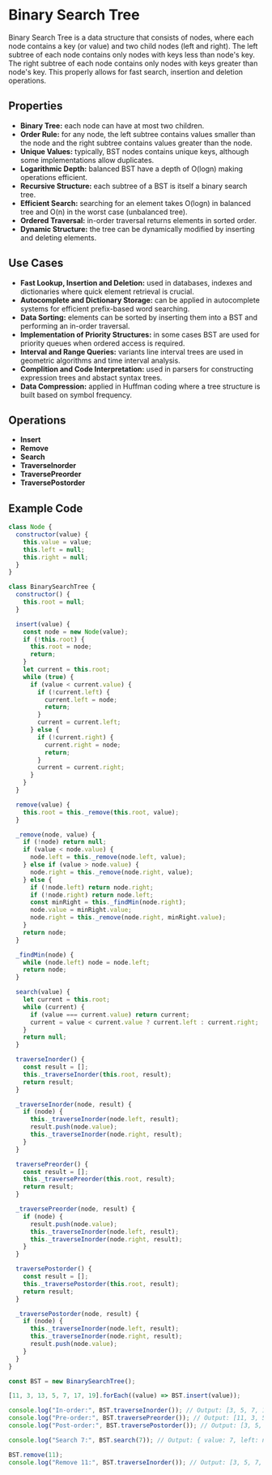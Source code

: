 # Binary Search Tree

Binary Search Tree is a data structure that consists of nodes, where each node contains a key (or value) and two child nodes (left and right). The left subtree of each node contains only nodes with keys less than node's key. The right subtree of each node contains only nodes with keys greater than node's key. This properly allows for fast search, insertion and deletion operations.

## Properties

- **Binary Tree:** each node can have at most two children.
- **Order Rule:** for any node, the left subtree contains values smaller than the node and the right subtree contains values greater than the node.
- **Unique Values:** typically, BST nodes contains unique keys, although some implementations allow duplicates.
- **Logarithmic Depth:** balanced BST have a depth of O(logn) making operations efficient.
- **Recursive Structure:** each subtree of a BST is itself a binary search tree.
- **Efficient Search:** searching for an element takes O(logn) in balanced tree and O(n) in the worst case (unbalanced tree).
- **Ordered Traversal:** in-order traversal returns elements in sorted order.
- **Dynamic Structure:** the tree can be dynamically modified by inserting and deleting elements.

## Use Cases

- **Fast Lookup, Insertion and Deletion:** used in databases, indexes and dictionaries where quick element retrieval is crucial.
- **Autocomplete and Dictionary Storage:** can be applied in autocomplete systems for efficient prefix-based word searching.
- **Data Sorting:** elements can be sorted by inserting them into a BST and performing an in-order traversal.
- **Implementation of Priority Structures:** in some cases BST are used for priority queues when ordered access is required.
- **Interval and Range Queries:** variants line interval trees are used in geometric algorithms and time interval analysis.
- **Complition and Code Interpretation:** used in parsers for constructing expression trees and abstact syntax trees.
- **Data Compression:** applied in Huffman coding where a tree structure is built based on symbol frequency.

## Operations

- **Insert**
- **Remove**
- **Search**
- **TraverseInorder**
- **TraversePreorder**
- **TraversePostorder**

## Example Code

```js
class Node {
  constructor(value) {
    this.value = value;
    this.left = null;
    this.right = null;
  }
}

class BinarySearchTree {
  constructor() {
    this.root = null;
  }

  insert(value) {
    const node = new Node(value);
    if (!this.root) {
      this.root = node;
      return;
    }
    let current = this.root;
    while (true) {
      if (value < current.value) {
        if (!current.left) {
          current.left = node;
          return;
        }
        current = current.left;
      } else {
        if (!current.right) {
          current.right = node;
          return;
        }
        current = current.right;
      }
    }
  }

  remove(value) {
    this.root = this._remove(this.root, value);
  }

  _remove(node, value) {
    if (!node) return null;
    if (value < node.value) {
      node.left = this._remove(node.left, value);
    } else if (value > node.value) {
      node.right = this._remove(node.right, value);
    } else {
      if (!node.left) return node.right;
      if (!node.right) return node.left;
      const minRight = this._findMin(node.right);
      node.value = minRight.value;
      node.right = this._remove(node.right, minRight.value);
    }
    return node;
  }

  _findMin(node) {
    while (node.left) node = node.left;
    return node;
  }

  search(value) {
    let current = this.root;
    while (current) {
      if (value === current.value) return current;
      current = value < current.value ? current.left : current.right;
    }
    return null;
  }

  traverseInorder() {
    const result = [];
    this._traverseInorder(this.root, result);
    return result;
  }

  _traverseInorder(node, result) {
    if (node) {
      this._traverseInorder(node.left, result);
      result.push(node.value);
      this._traverseInorder(node.right, result);
    }
  }

  traversePreorder() {
    const result = [];
    this._traversePreorder(this.root, result);
    return result;
  }

  _traversePreorder(node, result) {
    if (node) {
      result.push(node.value);
      this._traverseInorder(node.left, result);
      this._traverseInorder(node.right, result);
    }
  }

  traversePostorder() {
    const result = [];
    this._traversePostorder(this.root, result);
    return result;
  }

  _traversePostorder(node, result) {
    if (node) {
      this._traverseInorder(node.left, result);
      this._traverseInorder(node.right, result);
      result.push(node.value);
    }
  }
}

const BST = new BinarySearchTree();

[11, 3, 13, 5, 7, 17, 19].forEach((value) => BST.insert(value));

console.log("In-order:", BST.traverseInorder()); // Output: [3, 5, 7, 11, 13, 17, 19]
console.log("Pre-order:", BST.traversePreorder()); // Output: [11, 3, 5, 7, 13, 17, 19]
console.log("Post-order:", BST.traversePostorder()); // Output: [3, 5, 7, 13, 17, 19, 11]

console.log("Search 7:", BST.search(7)); // Output: { value: 7, left: null, right: null }

BST.remove(11);
console.log("Remove 11:", BST.traverseInorder()); // Output: [3, 5, 7, 13, 17, 19]
```
